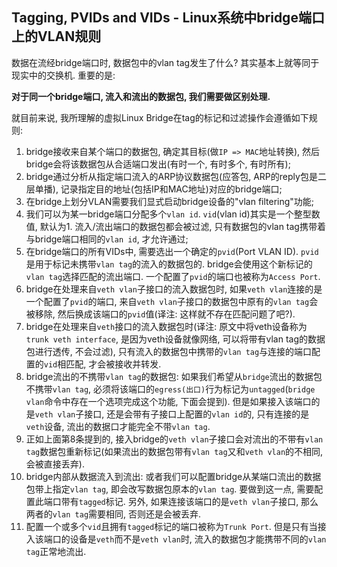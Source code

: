 
## Tagging, PVIDs and VIDs - Linux系统中bridge端口上的VLAN规则

数据在流经bridge端口时, 数据包中的vlan tag发生了什么? 其实基本上就等同于现实中的交换机. 重要的是:

**对于同一个bridge端口, 流入和流出的数据包, 我们需要做区别处理.**

就目前来说, 我所理解的虚拟Linux Bridge在tag的标记和过滤操作会遵循如下规则:

1. bridge接收来自某个端口的数据包, 确定其目标(做`IP => MAC`地址转换), 然后bridge会将该数据包从合适端口发出(有时一个, 有时多个, 有时所有);
2. bridge通过分析从指定端口流入的ARP协议数据包(应答包, ARP的reply包是二层单播), 记录指定目的地址(包括IP和MAC地址)对应的bridge端口;
3. 在bridge上划分VLAN需要我们显式启动bridge设备的"vlan filtering"功能;
4. 我们可以为某一bridge端口分配多个`vlan id`. `vid`(vlan id)其实是一个整型数值, 默认为1. 流入/流出端口的数据包都会被过滤, 只有数据包的vlan tag携带着与bridge端口相同的`vlan id`, 才允许通过;
5. 在bridge端口的所有VIDs中, 需要选出一个确定的`pvid`(Port VLAN ID). `pvid`是用于标记未携带`vlan tag`的流入的数据包的. bridge会使用这个新标记的`vlan tag`选择匹配的流出端口. 一个配置了`pvid`的端口也被称为`Access Port`.
6. bridge在处理来自`veth vlan`子接口的流入数据包时, 如果`veth vlan`连接的是一个配置了`pvid`的端口, 来自`veth vlan`子接口的数据包中原有的`vlan tag`会被移除, 然后换成该端口的`pvid`值(译注: 这样就不存在匹配问题了吧?).
7. bridge在处理来自`veth`接口的流入数据包时(译注: 原文中将veth设备称为`trunk veth interface`, 是因为veth设备就像网络, 可以将带有vlan tag的数据包进行透传, 不会过滤), 只有流入的数据包中携带的`vlan tag`与连接的端口配置的`vid`相匹配, 才会被接收并转发.
8. bridge流出的不携带`vlan tag`的数据包: 如果我们希望从`bridge`流出的数据包不携带`vlan tag`, 必须将该端口的`egress(出口)`行为标记为`untagged`(`bridge vlan`命令中存在一个选项完成这个功能, 下面会提到). 但是如果接入该端口的是`veth vlan`子接口, 还是会带有子接口上配置的`vlan id`的, 只有连接的是`veth`设备, 流出的数据口才能完全不带`vlan tag`.
9. 正如上面第8条提到的, 接入bridge的`veth vlan`子接口会对流出的不带有`vlan tag`数据包重新标记(如果流出的数据包带有`vlan tag`又和`veth vlan`的不相同, 会被直接丢弃).
10. bridge内部从数据流入到流出: 或者我们可以配置bridge从某端口流出的数据包带上指定`vlan tag`, 即会改写数据包原本的`vlan tag`. 要做到这一点, 需要配置此端口带有`tagged`标记. 另外, 如果连接该端口的是`veth vlan`子接口, 那么两者的`vlan tag`需要相同, 否则还是会被丢弃.
11. 配置一个或多个`vid`且拥有`tagged`标记的端口被称为`Trunk Port`. 但是只有当接入该端口的设备是`veth`而不是`veth vlan`时, 流入的数据包才能携带不同的`vlan tag`正常地流出.


